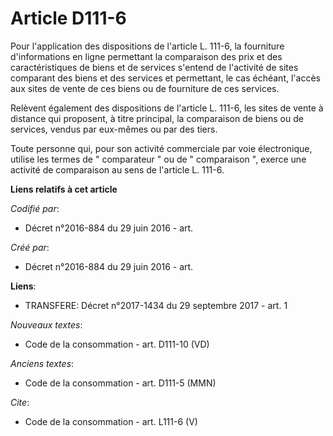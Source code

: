 # Article D111-6

Pour l'application des dispositions de l'article L. 111-6, la fourniture d'informations en ligne permettant la comparaison
des prix et des caractéristiques de biens et de services s'entend de l'activité de sites comparant des biens et des services
et permettant, le cas échéant, l'accès aux sites de vente de ces biens ou de fourniture de ces services. 

Relèvent également des dispositions de l'article L. 111-6, les sites de vente à distance qui proposent, à titre principal, la
comparaison de biens ou de services, vendus par eux-mêmes ou par des tiers. 

Toute personne qui, pour son activité commerciale par voie électronique, utilise les termes de " comparateur " ou de "
comparaison ", exerce une activité de comparaison au sens de l'article L. 111-6.

**Liens relatifs à cet article**

_Codifié par_:

  - Décret n°2016-884 du 29 juin 2016 - art.

_Créé par_:

  - Décret n°2016-884 du 29 juin 2016 - art.

**Liens**:

  - TRANSFERE: Décret n°2017-1434 du 29 septembre 2017 - art. 1

_Nouveaux textes_:

  - Code de la consommation - art. D111-10 (VD)

_Anciens textes_:

  - Code de la consommation - art. D111-5 (MMN)

_Cite_:

  - Code de la consommation - art. L111-6 (V)
